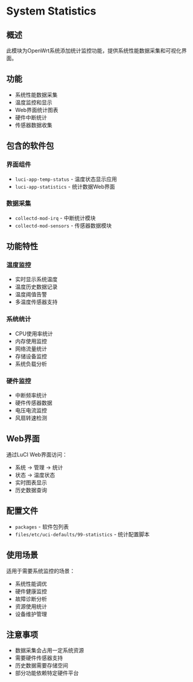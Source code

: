 # System Statistics

## 概述

此模块为OpenWrt系统添加统计监控功能，提供系统性能数据采集和可视化界面。

## 功能

- 系统性能数据采集
- 温度监控和显示
- Web界面统计图表
- 硬件中断统计
- 传感器数据收集

## 包含的软件包

### 界面组件
- `luci-app-temp-status` - 温度状态显示应用
- `luci-app-statistics` - 统计数据Web界面

### 数据采集
- `collectd-mod-irq` - 中断统计模块
- `collectd-mod-sensors` - 传感器数据模块

## 功能特性

### 温度监控
- 实时显示系统温度
- 温度历史数据记录
- 温度阈值告警
- 多温度传感器支持

### 系统统计
- CPU使用率统计
- 内存使用监控
- 网络流量统计
- 存储设备监控
- 系统负载分析

### 硬件监控
- 中断频率统计
- 硬件传感器数据
- 电压电流监控
- 风扇转速检测

## Web界面

通过LuCI Web界面访问：
- 系统 → 管理 → 统计
- 状态 → 温度状态
- 实时图表显示
- 历史数据查询

## 配置文件

- `packages` - 软件包列表
- `files/etc/uci-defaults/99-statistics` - 统计配置脚本

## 使用场景

适用于需要系统监控的场景：
- 系统性能调优
- 硬件健康监控
- 故障诊断分析
- 资源使用统计
- 设备维护管理

## 注意事项

- 数据采集会占用一定系统资源
- 需要硬件传感器支持
- 历史数据需要存储空间
- 部分功能依赖特定硬件平台
